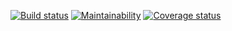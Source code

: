 <!-- decomment when we have a release
[![PyPI version](https://badge.fury.io/py/sbank.svg)](http://badge.fury.io/py/sbank)
[![Conda version](https://img.shields.io/conda/vn/conda-forge/sbank.svg)](https://anaconda.org/conda-forge/sbank/)
[![License](https://img.shields.io/pypi/l/sbank.svg)](https://choosealicense.com/licenses/gpl-3.0/)
![Supported Python versions](https://img.shields.io/pypi/pyversions/sbank.svg)
-->

[![Build status](https://github.com/duncanmmacleod/sbank/actions/workflows/build.yml/badge.svg?branch=master)](https://github.com/duncanmmacleod/sbank/actions/workflows/build.yml)
[![Maintainability](https://api.codeclimate.com/v1/badges/344e160df91354762892/maintainability)](https://codeclimate.com/github/duncanmmacleod/sbank/maintainability)
[![Coverage status](https://codecov.io/gh/duncanmmacleod/sbank/branch/master/graph/badge.svg)](https://codecov.io/gh/duncanmmacleod/sbank)

